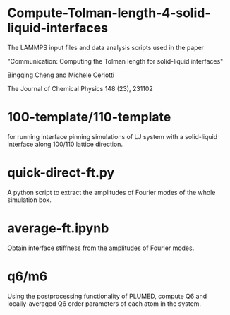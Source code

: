 # Compute-Tolman-length-4-solid-liquid-interfaces
The LAMMPS input files and data analysis scripts used in the paper 

"Communication: Computing the Tolman length for solid-liquid interfaces"

Bingqing Cheng and Michele Ceriotti

The Journal of Chemical Physics 148 (23), 231102

# 100-template/110-template
for running interface pinning simulations of LJ system with a solid-liquid interface along 100/110 lattice direction.

# quick-direct-ft.py
A python script to extract the amplitudes of Fourier modes of the whole simulation box.

# average-ft.ipynb
Obtain interface stiffness from the amplitudes of Fourier modes.

# q6/m6
Using the postprocessing functionality of PLUMED, compute Q6 and locally-averaged Q6 order parameters of each atom in the system. 

